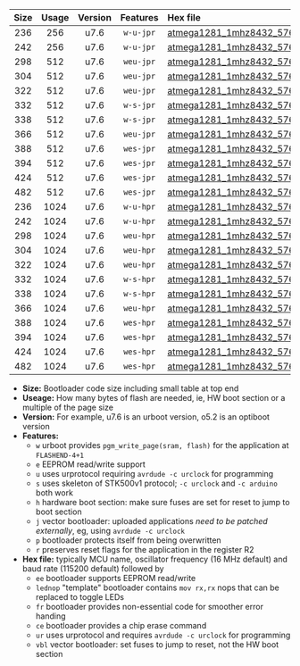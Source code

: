|Size|Usage|Version|Features|Hex file|
|:-:|:-:|:-:|:-:|:--|
|236|256|u7.6|`w-u-jpr`|[atmega1281_1mhz8432_57600bps_ur_vbl.hex](https://raw.githubusercontent.com/stefanrueger/urboot/main/atmega1281_1mhz8432_57600bps_ur_vbl.hex)|
|242|256|u7.6|`w-u-jpr`|[atmega1281_1mhz8432_57600bps_lednop_ur_vbl.hex](https://raw.githubusercontent.com/stefanrueger/urboot/main/atmega1281_1mhz8432_57600bps_lednop_ur_vbl.hex)|
|298|512|u7.6|`weu-jpr`|[atmega1281_1mhz8432_57600bps_ee_ur_vbl.hex](https://raw.githubusercontent.com/stefanrueger/urboot/main/atmega1281_1mhz8432_57600bps_ee_ur_vbl.hex)|
|304|512|u7.6|`weu-jpr`|[atmega1281_1mhz8432_57600bps_ee_lednop_ur_vbl.hex](https://raw.githubusercontent.com/stefanrueger/urboot/main/atmega1281_1mhz8432_57600bps_ee_lednop_ur_vbl.hex)|
|322|512|u7.6|`weu-jpr`|[atmega1281_1mhz8432_57600bps_ee_lednop_fr_ur_vbl.hex](https://raw.githubusercontent.com/stefanrueger/urboot/main/atmega1281_1mhz8432_57600bps_ee_lednop_fr_ur_vbl.hex)|
|332|512|u7.6|`w-s-jpr`|[atmega1281_1mhz8432_57600bps_vbl.hex](https://raw.githubusercontent.com/stefanrueger/urboot/main/atmega1281_1mhz8432_57600bps_vbl.hex)|
|338|512|u7.6|`w-s-jpr`|[atmega1281_1mhz8432_57600bps_lednop_vbl.hex](https://raw.githubusercontent.com/stefanrueger/urboot/main/atmega1281_1mhz8432_57600bps_lednop_vbl.hex)|
|366|512|u7.6|`weu-jpr`|[atmega1281_1mhz8432_57600bps_ee_lednop_fr_ce_ur_vbl.hex](https://raw.githubusercontent.com/stefanrueger/urboot/main/atmega1281_1mhz8432_57600bps_ee_lednop_fr_ce_ur_vbl.hex)|
|388|512|u7.6|`wes-jpr`|[atmega1281_1mhz8432_57600bps_ee_vbl.hex](https://raw.githubusercontent.com/stefanrueger/urboot/main/atmega1281_1mhz8432_57600bps_ee_vbl.hex)|
|394|512|u7.6|`wes-jpr`|[atmega1281_1mhz8432_57600bps_ee_lednop_vbl.hex](https://raw.githubusercontent.com/stefanrueger/urboot/main/atmega1281_1mhz8432_57600bps_ee_lednop_vbl.hex)|
|424|512|u7.6|`wes-jpr`|[atmega1281_1mhz8432_57600bps_ee_lednop_fr_vbl.hex](https://raw.githubusercontent.com/stefanrueger/urboot/main/atmega1281_1mhz8432_57600bps_ee_lednop_fr_vbl.hex)|
|482|512|u7.6|`wes-jpr`|[atmega1281_1mhz8432_57600bps_ee_lednop_fr_ce_vbl.hex](https://raw.githubusercontent.com/stefanrueger/urboot/main/atmega1281_1mhz8432_57600bps_ee_lednop_fr_ce_vbl.hex)|
|236|1024|u7.6|`w-u-hpr`|[atmega1281_1mhz8432_57600bps_ur.hex](https://raw.githubusercontent.com/stefanrueger/urboot/main/atmega1281_1mhz8432_57600bps_ur.hex)|
|242|1024|u7.6|`w-u-hpr`|[atmega1281_1mhz8432_57600bps_lednop_ur.hex](https://raw.githubusercontent.com/stefanrueger/urboot/main/atmega1281_1mhz8432_57600bps_lednop_ur.hex)|
|298|1024|u7.6|`weu-hpr`|[atmega1281_1mhz8432_57600bps_ee_ur.hex](https://raw.githubusercontent.com/stefanrueger/urboot/main/atmega1281_1mhz8432_57600bps_ee_ur.hex)|
|304|1024|u7.6|`weu-hpr`|[atmega1281_1mhz8432_57600bps_ee_lednop_ur.hex](https://raw.githubusercontent.com/stefanrueger/urboot/main/atmega1281_1mhz8432_57600bps_ee_lednop_ur.hex)|
|322|1024|u7.6|`weu-hpr`|[atmega1281_1mhz8432_57600bps_ee_lednop_fr_ur.hex](https://raw.githubusercontent.com/stefanrueger/urboot/main/atmega1281_1mhz8432_57600bps_ee_lednop_fr_ur.hex)|
|332|1024|u7.6|`w-s-hpr`|[atmega1281_1mhz8432_57600bps.hex](https://raw.githubusercontent.com/stefanrueger/urboot/main/atmega1281_1mhz8432_57600bps.hex)|
|338|1024|u7.6|`w-s-hpr`|[atmega1281_1mhz8432_57600bps_lednop.hex](https://raw.githubusercontent.com/stefanrueger/urboot/main/atmega1281_1mhz8432_57600bps_lednop.hex)|
|366|1024|u7.6|`weu-hpr`|[atmega1281_1mhz8432_57600bps_ee_lednop_fr_ce_ur.hex](https://raw.githubusercontent.com/stefanrueger/urboot/main/atmega1281_1mhz8432_57600bps_ee_lednop_fr_ce_ur.hex)|
|388|1024|u7.6|`wes-hpr`|[atmega1281_1mhz8432_57600bps_ee.hex](https://raw.githubusercontent.com/stefanrueger/urboot/main/atmega1281_1mhz8432_57600bps_ee.hex)|
|394|1024|u7.6|`wes-hpr`|[atmega1281_1mhz8432_57600bps_ee_lednop.hex](https://raw.githubusercontent.com/stefanrueger/urboot/main/atmega1281_1mhz8432_57600bps_ee_lednop.hex)|
|424|1024|u7.6|`wes-hpr`|[atmega1281_1mhz8432_57600bps_ee_lednop_fr.hex](https://raw.githubusercontent.com/stefanrueger/urboot/main/atmega1281_1mhz8432_57600bps_ee_lednop_fr.hex)|
|482|1024|u7.6|`wes-hpr`|[atmega1281_1mhz8432_57600bps_ee_lednop_fr_ce.hex](https://raw.githubusercontent.com/stefanrueger/urboot/main/atmega1281_1mhz8432_57600bps_ee_lednop_fr_ce.hex)|

- **Size:** Bootloader code size including small table at top end
- **Useage:** How many bytes of flash are needed, ie, HW boot section or a multiple of the page size
- **Version:** For example, u7.6 is an urboot version, o5.2 is an optiboot version
- **Features:**
  + `w` urboot provides `pgm_write_page(sram, flash)` for the application at `FLASHEND-4+1`
  + `e` EEPROM read/write support
  + `u` uses urprotocol requiring `avrdude -c urclock` for programming
  + `s` uses skeleton of STK500v1 protocol; `-c urclock` and `-c arduino` both work
  + `h` hardware boot section: make sure fuses are set for reset to jump to boot section
  + `j` vector bootloader: uploaded applications *need to be patched externally*, eg, using `avrdude -c urclock`
  + `p` bootloader protects itself from being overwritten
  + `r` preserves reset flags for the application in the register R2
- **Hex file:** typically MCU name, oscillator frequency (16 MHz default) and baud rate (115200 default) followed by
  + `ee` bootloader supports EEPROM read/write
  + `lednop` "template" bootloader contains `mov rx,rx` nops that can be replaced to toggle LEDs
  + `fr` bootloader provides non-essential code for smoother error handing
  + `ce` bootloader provides a chip erase command
  + `ur` uses urprotocol and requires `avrdude -c urclock` for programming
  + `vbl` vector bootloader: set fuses to jump to reset, not the HW boot section
